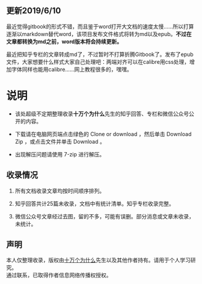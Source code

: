 ## 更新2019/6/10

最近觉得gitbook的形式不错，而且鉴于word打开大文档的速度太慢……所以打算逐渐以markdown替代word，该项目发布文件格式将转为md以及epub。**不过在文章都转换为md之前，word版本将会持续更新。**

最近把知乎专栏的文章转成md了，不过暂时不打算折腾Gitbook了。发布了epub文件，大家想要什么样式大家自己处理吧：两端对齐可以在calibre用css处理，增加字体同样也能用calibre……网上教程很多的，嘿嘿。


# 说明

- 该处超级不定期整理收录**十万个为什么**先生的知乎回答、专栏和微信公众号公开的内容。

- 下载请在电脑网页端点击绿色的 Clone or download ，然后单击 Download Zip ，或点击文件并单击 Download 。

- 出现解压问题请使用 7-zip 进行解压。


## 收录情况

1. 所有文档收录文章均按时间顺序排列。

2. 知乎回答共计25篇未收录，文档中有统计清单。知乎专栏收录完整。

3. 微信公众号文章经过去图，留的不多，可能有误删。部分消息或文章未收录，未统计。


## 声明

本人仅整理收录，版权由[十万个为什么](https://www.zhihu.com/people/po-miao-miao-zhu/activities "十万")先生以及其他作者持有。请用于个人学习研究。  
通过联系，已取得作者信息网络传播权授权。